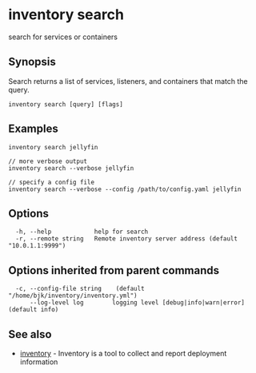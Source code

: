 # inventory search

search for services or containers

## Synopsis

Search returns a list of services, listeners, and containers that match the query.

```
inventory search [query] [flags]
```

## Examples

```
inventory search jellyfin

// more verbose output
inventory search --verbose jellyfin

// specify a config file
inventory search --verbose --config /path/to/config.yaml jellyfin
```

## Options

```
  -h, --help            help for search
  -r, --remote string   Remote inventory server address (default "10.0.1.1:9999")
```

## Options inherited from parent commands

```
  -c, --config-file string    (default "/home/bjk/inventory/inventory.yml")
      --log-level log        logging level [debug|info|warn|error] (default info)
```

## See also

* [inventory](inventory.md)	 - Inventory is a tool to collect and report deployment information

